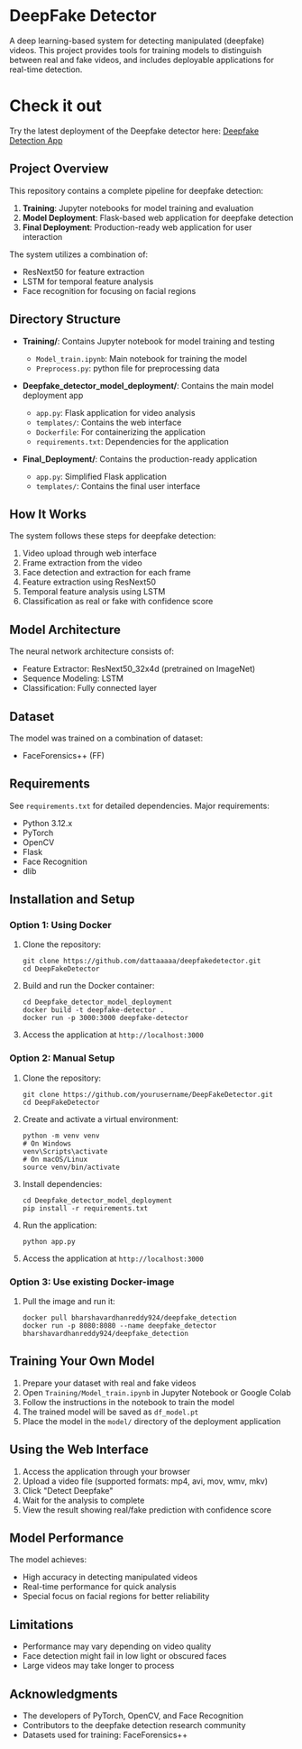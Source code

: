 # DeepFake Detector

A deep learning-based system for detecting manipulated (deepfake) videos. This project provides tools for training models to distinguish between real and fake videos, and includes deployable applications for real-time detection.

# Check it out

Try the latest deployment of the Deepfake detector here:
[Deepfake Detection App](https://deepfakedetection.up.railway.app)

## Project Overview

This repository contains a complete pipeline for deepfake detection:

1. **Training**: Jupyter notebooks for model training and evaluation
2. **Model Deployment**: Flask-based web application for deepfake detection
3. **Final Deployment**: Production-ready web application for user interaction

The system utilizes a combination of:
- ResNext50 for feature extraction
- LSTM for temporal feature analysis
- Face recognition for focusing on facial regions

## Directory Structure

- **Training/**: Contains Jupyter notebook for model training and testing
  - `Model_train.ipynb`: Main notebook for training the model
  - `Preprocess.py`: python file for preprocessing data

- **Deepfake_detector_model_deployment/**: Contains the main model deployment app
  - `app.py`: Flask application for video analysis
  - `templates/`: Contains the web interface
  - `Dockerfile`: For containerizing the application
  - `requirements.txt`: Dependencies for the application

- **Final_Deployment/**: Contains the production-ready application
  - `app.py`: Simplified Flask application
  - `templates/`: Contains the final user interface

## How It Works

The system follows these steps for deepfake detection:

1. Video upload through web interface
2. Frame extraction from the video
3. Face detection and extraction for each frame
4. Feature extraction using ResNext50
5. Temporal feature analysis using LSTM
6. Classification as real or fake with confidence score

## Model Architecture

The neural network architecture consists of:
- Feature Extractor: ResNext50_32x4d (pretrained on ImageNet)
- Sequence Modeling: LSTM
- Classification: Fully connected layer

## Dataset

The model was trained on a combination of dataset:
- FaceForensics++ (FF)

## Requirements

See `requirements.txt` for detailed dependencies. Major requirements:
- Python 3.12.x
- PyTorch
- OpenCV
- Flask
- Face Recognition
- dlib

## Installation and Setup

### Option 1: Using Docker

1. Clone the repository:
   ```
   git clone https://github.com/dattaaaaa/deepfakedetector.git
   cd DeepFakeDetector
   ```

2. Build and run the Docker container:
   ```
   cd Deepfake_detector_model_deployment
   docker build -t deepfake-detector .
   docker run -p 3000:3000 deepfake-detector
   ```

3. Access the application at `http://localhost:3000`

### Option 2: Manual Setup

1. Clone the repository:
   ```
   git clone https://github.com/yourusername/DeepFakeDetector.git
   cd DeepFakeDetector
   ```

2. Create and activate a virtual environment:
   ```
   python -m venv venv
   # On Windows
   venv\Scripts\activate
   # On macOS/Linux
   source venv/bin/activate
   ```

3. Install dependencies:
   ```
   cd Deepfake_detector_model_deployment
   pip install -r requirements.txt
   ```

4. Run the application:
   ```
   python app.py
   ```

5. Access the application at `http://localhost:3000`

### Option 3: Use existing Docker-image
1. Pull the image and run it:
   ```
   docker pull bharshavardhanreddy924/deepfake_detection
   docker run -p 8080:8080 --name deepfake_detector bharshavardhanreddy924/deepfake_detection
   ```

## Training Your Own Model

1. Prepare your dataset with real and fake videos
2. Open `Training/Model_train.ipynb` in Jupyter Notebook or Google Colab
3. Follow the instructions in the notebook to train the model
4. The trained model will be saved as `df_model.pt`
5. Place the model in the `model/` directory of the deployment application

## Using the Web Interface

1. Access the application through your browser
2. Upload a video file (supported formats: mp4, avi, mov, wmv, mkv)
3. Click "Detect Deepfake"
4. Wait for the analysis to complete
5. View the result showing real/fake prediction with confidence score

## Model Performance

The model achieves:
- High accuracy in detecting manipulated videos
- Real-time performance for quick analysis
- Special focus on facial regions for better reliability

## Limitations

- Performance may vary depending on video quality
- Face detection might fail in low light or obscured faces
- Large videos may take longer to process





## Acknowledgments

- The developers of PyTorch, OpenCV, and Face Recognition
- Contributors to the deepfake detection research community
- Datasets used for training: FaceForensics++
